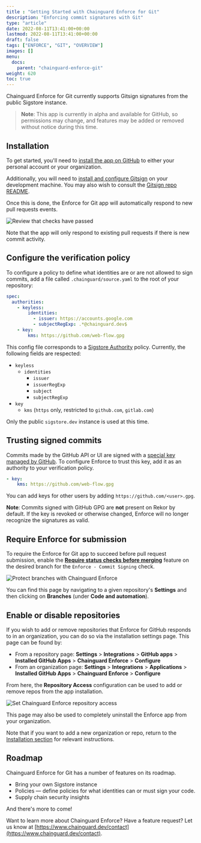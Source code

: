 ```yaml
---
title : "Getting Started with Chainguard Enforce for Git"
description: "Enforcing commit signatures with Git"
type: "article"
date: 2022-08-11T13:41:00+00:00
lastmod: 2022-08-11T13:41:00+00:00
draft: false
tags: ["ENFORCE", "GIT", "OVERVIEW"]
images: []
menu:
  docs:
    parent: "chainguard-enforce-git"
weight: 620
toc: true
---
```


Chainguard Enforce for Git currently supports Gitsign signatures from the public Sigstore instance.

> **Note**: This app is currently in alpha and available for GitHub, so permissions may change, and features may be added or removed without notice during this time.

## Installation

To get started, you'll need to [install the app on GitHub](../install-enforce-github/) to either your personal account or your organization.

Additionally, you will need to [install and configure Gitsign](https://docs.sigstore.dev/gitsign/installation) on your development machine. You may also wish to consult the [Gitsign repo README](https://github.com/sigstore/gitsign/blob/main/README.md).

Once this is done, the Enforce for Git app will automatically respond to new pull requests events.

![Review that checks have passed](check.png)

Note that the app will only respond to existing pull requests if there is new commit activity.

## Configure the verification policy

To configure a policy to define what identities are or are not allowed to sign commits, add a file called `.chainguard/source.yaml` to the root of your repository:

```yaml
spec:
  authorities:
    - keyless:
        identities:
          - issuer: https://accounts.google.com
          - subjectRegExp: .*@chainguard.dev$
    - key:
        kms: https://github.com/web-flow.gpg
```


This config file corresponds to a [Sigstore Authority](https://pkg.go.dev/github.com/sigstore/policy-controller/pkg/apis/policy/v1beta1#Authority) policy. Currently, the following fields are respected:

- `keyless`
  - `identities`
      - `issuer`
      - `issuerRegExp`
      - `subject`
      - `subjectRegExp`
- `key`
  - `kms` (`https` only, restricted to `github.com`, `gitlab.com`)

Only the public `sigstore.dev` instance is used at this time. 

## Trusting signed commits

Commits made by the GitHub API or UI are signed with a [special key managed by GitHub](https://docs.github.com/en/authentication/managing-commit-signature-verification/about-commit-signature-verification).
To configure Enforce to trust this key, add it as an authority to your
verification policy.

```yaml
- key:
    kms: https://github.com/web-flow.gpg
```

You can add keys for other users by adding `https://github.com/<user>.gpg`.

**Note**: Commits signed with GitHub GPG are **not** present on Rekor by default. If the key is revoked or otherwise changed, Enforce will no longer recognize the signatures as valid.

## Require Enforce for submission

To require the Enforce for Git app to succeed before pull request submission, enable the **[Require status checks before merging](https://docs.github.com/en/repositories/configuring-branches-and-merges-in-your-repository/defining-the-mergeability-of-pull-requests/about-protected-branches#require-status-checks-before-merging)** feature on the desired branch for the `Enforce - Commit Signing` check.

![Protect branches with Chainguard Enforce](protected-branch.png)

You can find this page by navigating to a given repository's **Settings** and then clicking on **Branches** (under **Code and automation**).

## Enable or disable repositories

If you wish to add or remove repositories that Enforce for GitHub responds to in an organization, you can do so via the installation settings page. This page can be found by:

- From a repository page: **Settings** > **Integrations** > **GitHub apps** > **Installed GitHub Apps** > **Chainguard Enforce** > **Configure**
- From an organization page: **Settings** > **Integrations** > **Applications** > **Installed GitHub Apps** > **Chainguard Enforce** > **Configure**

From here, the **Repository Access** configuration can be used to add or remove repos from the app installation.

![Set Chainguard Enforce repository access](repo-access.png)

This page may also be used to completely uninstall the Enforce app from your organization.

Note that if you want to add a new organization or repo, return to the [Installation section](#installation) for relevant instructions.

## Roadmap

Chainguard Enforce for Git has a number of features on its roadmap.

- Bring your own Sigstore instance
- Policies — define policies for what identities can or must sign your code.
- Supply chain security insights

And there's more to come!

Want to learn more about Chainguard Enforce? Have a feature request? Let us know at [https://www.chainguard.dev/contact](https://www.chainguard.dev/contact).